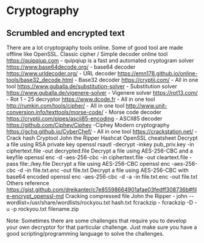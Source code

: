# Cryptography
## Scrumbled and encrypted text

 There are a lot cryptography tools online. Some of good tool are made offline like OpenSSL.
Classic cipher / Simple decoder online tool
https://quipqiup.com - quipqiup is a fast and automated cryptogram solver
https://www.base64decode.org/ - base64 decoder
https://www.urldecoder.org/ - URL decoder
https://emn178.github.io/online-tools/base32_decode.html -  Base32 decoder
https://cryptii.com/ - All in one tool
https://www.guballa.de/substitution-solver - Substitution solver
https://www.guballa.de/vigenere-solver - Vigenere solver
https://rot13.com/ - Rot 1 - 25 decryptor
https://www.dcode.fr -  All in one tool
http://rumkin.com/tools/cipher/ -  All in one tool
http://www.unit-conversion.info/texttools/morse-code/ - Morse code decoder
https://cryptii.com/pipes/ascii85-encoding - ASCII85 decoder
https://github.com/Ciphey/Ciphey -Ciphey
Modern cryptography
https://gchq.github.io/CyberChef/ - All in one tool
https://crackstation.net/ - Crack hash
Cryptool
John the Ripper 
Hashcat
OpenSSL cheatsheet
Decrypt a file using RSA private key
openssl rsautl -decrypt -inkey pub_priv.key -in ciphertext.file -out decrypted.file
Decrypt a file using AES-256-CBC and a keyfile
openssl enc -d -aes-256-cbc -in ciphertext.file -out cleartext.file -pass file:./key.file
Decrypt a file using AES-256-CBC
openssl enc -aes-256-cbc -d -in file.txt.enc -out file.txt
Decrypt a file using AES-256-CBC with base64 encoded
openssl enc -aes-256-cbc -d -a -in file.txt.enc -out file.txt
Others reference
https://gist.github.com/dreikanter/c7e85598664901afae03fedff308736b#file-encrypt_openssl-md
Cracking compressed file
John the Ripper - john --wordlist=/usr/share/wordlists/rockyou.txt hash.txt
fcrackzip - fcrackzip -D -u -p rockyou.txt  filename.zip

Note:
Sometimes there are some challenges that require you to develop your own decryptor for that particular challenge. Just make sure you have a good scripting/programming language to solve the challenges.